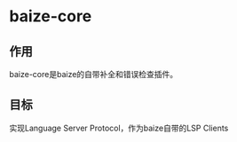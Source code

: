 # baize-core  
## 作用
baize-core是baize的自带补全和错误检查插件。
## 目标
实现Language Server Protocol，作为baize自带的LSP Clients
